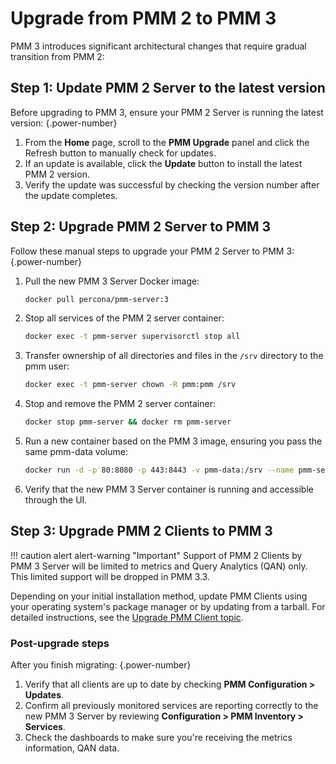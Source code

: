 # Upgrade from PMM 2 to PMM 3

PMM 3 introduces significant architectural changes that require gradual transition from PMM 2:

## Step 1: Update PMM 2 Server to the latest version

Before upgrading to PMM 3, ensure your PMM 2 Server is running the latest version:
{.power-number}

1. From the **Home** page, scroll to the **PMM Upgrade** panel and click the Refresh button to manually check for updates.
2. If an update is available, click the **Update** button to install the latest PMM 2 version.
3. Verify the update was successful by checking the version number after the update completes.

## Step 2: Upgrade PMM 2 Server to PMM 3

Follow these manual steps to upgrade your PMM 2 Server to PMM 3:
{.power-number}

1. Pull the new PMM 3 Server Docker image:

    ```sh
    docker pull percona/pmm-server:3
    ```

2. Stop all services of the PMM 2 server container:

    ```sh
    docker exec -t pmm-server supervisorctl stop all
    ```

3. Transfer ownership of all directories and files in the `/srv` directory to the pmm user:

    ```sh
    docker exec -t pmm-server chown -R pmm:pmm /srv
    ```

4. Stop and remove the PMM 2 server container:

    ```sh
    docker stop pmm-server && docker rm pmm-server
    ```

5. Run a new container based on the PMM 3 image, ensuring you pass the same pmm-data volume:

    ```sh
    docker run -d -p 80:8080 -p 443:8443 -v pmm-data:/srv --name pmm-server --restart always percona/pmm-server:3
    ```

6. Verify that the new PMM 3 Server container is running and accessible through the UI.

## Step 3: Upgrade PMM 2 Clients to PMM 3

!!! caution alert alert-warning "Important"
    Support of PMM 2 Clients by PMM 3 Server will be limited to metrics and Query Analytics (QAN) only. This limited support will be dropped in PMM 3.3.

Depending on your initial installation method, update PMM Clients using your operating system's package manager or by updating from a tarball.
For detailed instructions, see the [Upgrade PMM Client topic](../pmm-upgrade/upgrade_agent.md).

### Post-upgrade steps

After you finish migrating:
{.power-number}

1. Verify that all clients are up to date by checking **PMM Configuration > Updates**.
2. Confirm all previously monitored services are reporting correctly to the new PMM 3 Server by reviewing **Configuration > PMM Inventory > Services**.
3. Check the dashboards to make sure you're receiving the metrics information, QAN data.
